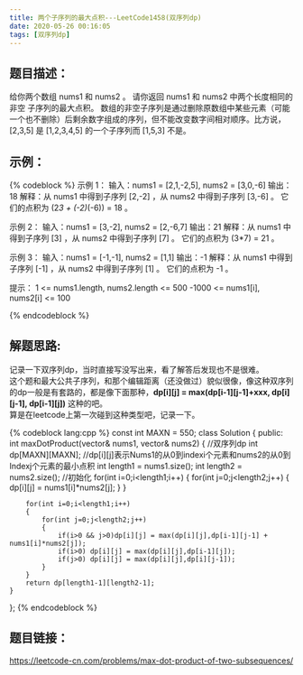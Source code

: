 ```yaml
---
title: 两个子序列的最大点积---LeetCode1458(双序列dp)
date: 2020-05-26 00:16:05
tags: [双序列dp]
---
```

## 题目描述：  
给你两个数组 nums1 和 nums2 。
请你返回 nums1 和 nums2 中两个长度相同的 非空 子序列的最大点积。
数组的非空子序列是通过删除原数组中某些元素（可能一个也不删除）后剩余数字组成的序列，但不能改变数字间相对顺序。比方说，[2,3,5] 是 [1,2,3,4,5] 的一个子序列而 [1,5,3] 不是。

<!-- more -->
## 示例：   
{% codeblock %}
示例 1：
输入：nums1 = [2,1,-2,5], nums2 = [3,0,-6]
输出：18
解释：从 nums1 中得到子序列 [2,-2] ，从 nums2 中得到子序列 [3,-6] 。
它们的点积为 (2*3 + (-2)*(-6)) = 18 。

示例 2：
输入：nums1 = [3,-2], nums2 = [2,-6,7]
输出：21
解释：从 nums1 中得到子序列 [3] ，从 nums2 中得到子序列 [7] 。
它们的点积为 (3*7) = 21 。

示例 3：
输入：nums1 = [-1,-1], nums2 = [1,1]
输出：-1
解释：从 nums1 中得到子序列 [-1] ，从 nums2 中得到子序列 [1] 。
它们的点积为 -1 。

提示：
1 <= nums1.length, nums2.length <= 500
-1000 <= nums1[i], nums2[i] <= 100

{% endcodeblock %}

## 解题思路:  
记录一下双序列dp，当时直接写没写出来，看了解答后发现也不是很难。  
这个题和最大公共子序列，和那个编辑距离（还没做过）貌似很像，像这种双序列的dp一般是有套路的，都是像下面那种，**dp[i][j] = max(dp[i-1][j-1]+xxx, dp[i][j-1], dp[i-1][j])** 这种的吧。   
算是在leetcode上第一次碰到这种类型吧，记录一下。

{% codeblock lang:cpp %}
const int MAXN = 550;
class Solution {
public:
    int maxDotProduct(vector<int>& nums1, vector<int>& nums2) {
        //双序列dp
        int dp[MAXN][MAXN]; //dp[i][j]表示Nums1的从0到indexi个元素和nums2的从0到Indexj个元素的最小点积
        int length1 = nums1.size();
        int length2 = nums2.size();
        //初始化
        for(int i=0;i<length1;i++)
        {
            for(int j=0;j<length2;j++)
            {
                dp[i][j] = nums1[i]*nums2[j];
            }
        }

        for(int i=0;i<length1;i++)
        {
            for(int j=0;j<length2;j++)
            {
                if(i>0 && j>0)dp[i][j] = max(dp[i][j],dp[i-1][j-1] + nums1[i]*nums2[j]);
                if(i>0) dp[i][j] = max(dp[i][j],dp[i-1][j]);
                if(j>0) dp[i][j] = max(dp[i][j],dp[i][j-1]);
            }
        }
        return dp[length1-1][length2-1];   
    }
};
{% endcodeblock %}

## 题目链接：  
https://leetcode-cn.com/problems/max-dot-product-of-two-subsequences/